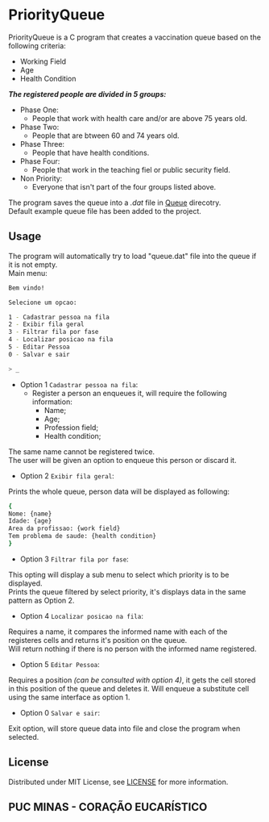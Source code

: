 # PriorityQueue

PriorityQueue is a C program that creates a vaccination queue based on the following criteria:  
- Working Field  
- Age  
- Health Condition  

***The registered people are divided in 5 groups:***  
- Phase One:
  * People that work with health care and/or are above 75 years old.
- Phase Two:
  * People that are btween 60 and 74 years old.
- Phase Three:
  * People that have health conditions.
- Phase Four:
  * People that work in the teaching fiel or public security field.
- Non Priority:
  * Everyone that isn't part of the four groups listed above.
  
    
The program saves the queue into a *.dat* file in [Queue](Queue) direcotry.  
Default example queue file has been added to the project.

## Usage

The program will automatically try to load "queue.dat" file into the queue if it is not empty.  
Main menu:
```bash
Bem vindo!

Selecione um opcao:

1 - Cadastrar pessoa na fila
2 - Exibir fila geral
3 - Filtrar fila por fase
4 - Localizar posicao na fila
5 - Editar Pessoa
0 - Salvar e sair

> _
```
- Option 1 ```Cadastrar pessoa na fila```:
  * Register a person an enqueues it, will require the following information:
    - Name;
    - Age;
    - Profession field;
    - Health condition;  

The same name cannot be registered twice.  
The user will be given an option to enqueue this person or discard it.  

- Option 2 ```Exibir fila geral```:  

Prints the whole queue, person data will be displayed as following:
```bash
{
Nome: {name}
Idade: {age}
Area da profissao: {work field}
Tem problema de saude: {health condition}
}
```

- Option 3 ```Filtrar fila por fase```:  

This opting will display a sub menu to select which priority is to be displayed.  
Prints the queue filtered by select priority, it's displays data in the same pattern as Option 2.

- Option 4 ```Localizar posicao na fila```:  

Requires a name, it compares the informed name with each of the registeres cells and returns it's position on the queue.  
Will return nothing if there is no person with the informed name registered.

- Option 5 ```Editar Pessoa```:  

Requires a position *(can be consulted with option 4)*, it gets the cell stored in this position of the queue and deletes it.
Will enqueue a substitute cell using the same interface as option 1.

- Option 0 ```Salvar e sair```:  

Exit option, will store queue data into file and close the program when selected.

## License

Distributed under MIT License, see [LICENSE](LICENSE) for more information.

## PUC MINAS - CORAÇÃO EUCARÍSTICO
